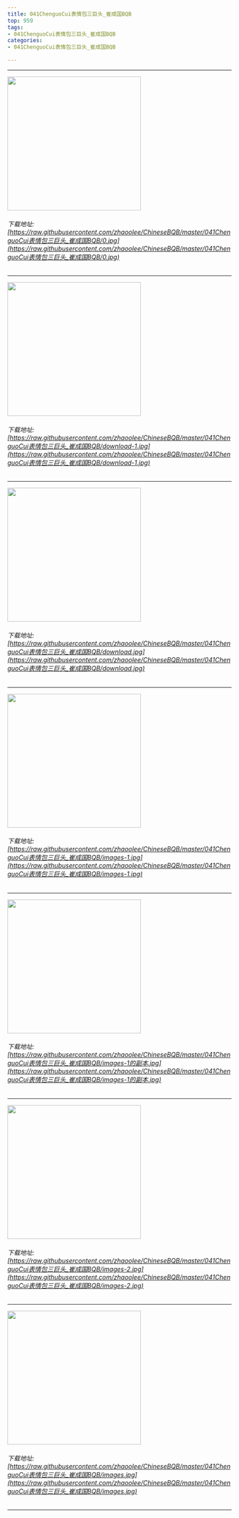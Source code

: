 ```yaml
---
title: 041ChenguoCui表情包三巨头_崔成国BQB
top: 959
tags:
- 041ChenguoCui表情包三巨头_崔成国BQB
categories:
- 041ChenguoCui表情包三巨头_崔成国BQB

---
```


------

<!-- more -->

<img height='300px' style='height:300px;' src=https://raw.githubusercontent.com/zhaoolee/ChineseBQB/master/041ChenguoCui表情包三巨头_崔成国BQB/0.jpg /><br/><h6>下载地址:[https://raw.githubusercontent.com/zhaoolee/ChineseBQB/master/041ChenguoCui表情包三巨头_崔成国BQB/0.jpg](https://raw.githubusercontent.com/zhaoolee/ChineseBQB/master/041ChenguoCui表情包三巨头_崔成国BQB/0.jpg)</h6><hr/><img height='300px' style='height:300px;' src=https://raw.githubusercontent.com/zhaoolee/ChineseBQB/master/041ChenguoCui表情包三巨头_崔成国BQB/download-1.jpg /><br/><h6>下载地址:[https://raw.githubusercontent.com/zhaoolee/ChineseBQB/master/041ChenguoCui表情包三巨头_崔成国BQB/download-1.jpg](https://raw.githubusercontent.com/zhaoolee/ChineseBQB/master/041ChenguoCui表情包三巨头_崔成国BQB/download-1.jpg)</h6><hr/><img height='300px' style='height:300px;' src=https://raw.githubusercontent.com/zhaoolee/ChineseBQB/master/041ChenguoCui表情包三巨头_崔成国BQB/download.jpg /><br/><h6>下载地址:[https://raw.githubusercontent.com/zhaoolee/ChineseBQB/master/041ChenguoCui表情包三巨头_崔成国BQB/download.jpg](https://raw.githubusercontent.com/zhaoolee/ChineseBQB/master/041ChenguoCui表情包三巨头_崔成国BQB/download.jpg)</h6><hr/><img height='300px' style='height:300px;' src=https://raw.githubusercontent.com/zhaoolee/ChineseBQB/master/041ChenguoCui表情包三巨头_崔成国BQB/images-1.jpg /><br/><h6>下载地址:[https://raw.githubusercontent.com/zhaoolee/ChineseBQB/master/041ChenguoCui表情包三巨头_崔成国BQB/images-1.jpg](https://raw.githubusercontent.com/zhaoolee/ChineseBQB/master/041ChenguoCui表情包三巨头_崔成国BQB/images-1.jpg)</h6><hr/><img height='300px' style='height:300px;' src=https://raw.githubusercontent.com/zhaoolee/ChineseBQB/master/041ChenguoCui表情包三巨头_崔成国BQB/images-1的副本.jpg /><br/><h6>下载地址:[https://raw.githubusercontent.com/zhaoolee/ChineseBQB/master/041ChenguoCui表情包三巨头_崔成国BQB/images-1的副本.jpg](https://raw.githubusercontent.com/zhaoolee/ChineseBQB/master/041ChenguoCui表情包三巨头_崔成国BQB/images-1的副本.jpg)</h6><hr/><img height='300px' style='height:300px;' src=https://raw.githubusercontent.com/zhaoolee/ChineseBQB/master/041ChenguoCui表情包三巨头_崔成国BQB/images-2.jpg /><br/><h6>下载地址:[https://raw.githubusercontent.com/zhaoolee/ChineseBQB/master/041ChenguoCui表情包三巨头_崔成国BQB/images-2.jpg](https://raw.githubusercontent.com/zhaoolee/ChineseBQB/master/041ChenguoCui表情包三巨头_崔成国BQB/images-2.jpg)</h6><hr/><img height='300px' style='height:300px;' src=https://raw.githubusercontent.com/zhaoolee/ChineseBQB/master/041ChenguoCui表情包三巨头_崔成国BQB/images.jpg /><br/><h6>下载地址:[https://raw.githubusercontent.com/zhaoolee/ChineseBQB/master/041ChenguoCui表情包三巨头_崔成国BQB/images.jpg](https://raw.githubusercontent.com/zhaoolee/ChineseBQB/master/041ChenguoCui表情包三巨头_崔成国BQB/images.jpg)</h6><hr/>